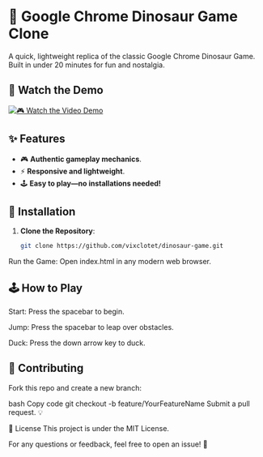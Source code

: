 # 🦖 Google Chrome Dinosaur Game Clone

A quick, lightweight replica of the classic Google Chrome Dinosaur Game. Built in under 20 minutes for fun and nostalgia.

## 🎥 Watch the Demo 

[![🎮 Watch the Video Demo](https://img.youtube.com/vi/VwijQbkuzYs/0.jpg)](https://youtu.be/VwijQbkuzYs)

## ✨ Features

- 🎮 **Authentic gameplay mechanics**.
- ⚡ **Responsive and lightweight**.
- 🕹️ **Easy to play—no installations needed!**

## 🚀 Installation

1. **Clone the Repository**:
   ```bash
   git clone https://github.com/vixclotet/dinosaur-game.git
Run the Game: Open index.html in any modern web browser.

## 🕹️ How to Play

Start: Press the spacebar to begin.

Jump: Press the spacebar to leap over obstacles.

Duck: Press the down arrow key to duck.


## 🤝 Contributing
Fork this repo and create a new branch:

bash
Copy code
git checkout -b feature/YourFeatureName
Submit a pull request. 💡

📜 License
This project is under the MIT License.

For any questions or feedback, feel free to open an issue! 💬
